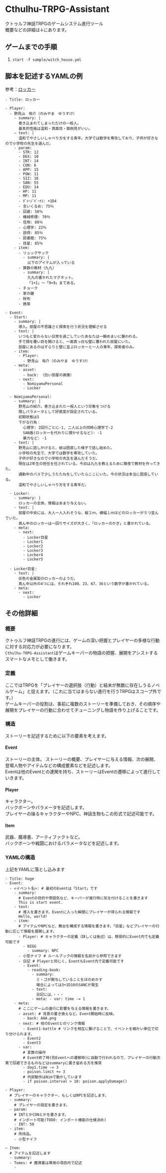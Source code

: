 # Cthulhu-TRPG-Assistant

クトゥルフ神話TRPGのゲームシステム進行ツール  
概要などの詳細は↓にあります。

## ゲームまでの手順
1. `start -f sample/witch_house.yml`

## 脚本を記述するYAMLの例
参考：[ロッカー](https://www.pixiv.net/novel/show.php?id=5774471)
```
- Title: ロッカー

- Player:
  - 野見山　祐介（のみやま　ゆうすけ）
    - summary: |
      巻き込まれてしまっただけの一般人。
      基本的性格は温和・真面目・面倒見がいい。
    ― text: |
      温和でやさしいしゃべり方をする青年。大学では数学を専攻しており、子供が好きなので小学校の先生を選んだ。
    - param:
      - STR: 12
      - DEX: 10
      - INT: 14
      - CON: 6
      - APP: 15
      - POW: 11
      - SIZ: 16
      - SAN: 55
      - EDU: 14
      - HP: 11
      - MP: 11
      - ﾀﾞﾒｰｼﾞﾎﾞｰﾅｽ: +1D4
      - 言いくるめ: 75％
      - 回避: 50％
      - 機械修理: 70％
      - 信用: 88％
      - 心理学: 22％
      - 説得: 85％
      - 図書館: 75％
      - 目星: 85％
    - item:
      - リュックサック
        - summary: |
          以下のアイテムが入っている
      - 算数の教材（九九）
        - summary: |
          九九の書かれたマグネット。
          「1×1」～「9×9」まである。
      - チョーク
      - 家の鍵
      - 財布
      - 携帯

- Event:
  - Start:
    - summary: |
      導入。部屋の不思議さと探索を行う状況を理解させる
    - text: |
      いつもと変わらない日常を過ごしていたあなたは一瞬めまいに襲われる。
      手で顔を覆い目を開けると、一面真っ白な壁に覆われた部屋にいた。
      部屋にあるのはずらりと壁に並ぶロッカーと一人の青年、探索者のみ。
    - item:
      - Player:
        - 野見山　祐介（のみやま　ゆうすけ）
    - meta:
      - asset:
        - back: （白い部屋の画像）
      - next:
        - NomiyamaPersonal
        - Locker

  - NomiyamaPersonal:
    - summary: |
      野見山の紹介。巻き込まれた一般人という印象をつける
      隠しパラメータとして好感度が設定されている。
      初期状態は5
      下がる行為：
        心理学: 2回行ごとに-1, 二人以上の同時心理学で-2
        SAN盾(ロッカーを代わりに覗かせるなど): -1
        暴力など: -1
    - text: |
      野見山に話しかけると、彼は困惑した様子で話し始めた。
      小学校の先生で、大学では数学を専攻していた。
      子供が好きなので小学校の先生を選んだそうだ。
      現在は2年生の担任を任されている。今日は九九を教えるために徹夜で教材を作ってきた。
      通勤中のバスで少しうたたねをしていたらここにいた。今の状況は本当に困惑している。
      温和でやさしいしゃべり方をする青年だ。

  - Locker:
    - summary: |
      ロッカーの全体。情報はあまり与えない。
    - text: |
      部屋の中央には、大人一人入れそうな、縦２ｍ、横幅１ｍほどのロッカーが５つ並んでいた。
      真ん中のロッカーは一回りサイズが大きく、「ロッカーのかぎ」と書かれている。
    - meta:
      - next:
        - Locker目星
        - Locker1
        - Locker2
        - Locker3
        - Locker4
        - Locker5

  - Locker目星:
    - text: |
      灰色の金属製のロッカーのようだ。
      真ん中以外の4つには、それぞれ100、23、67、36という数字が書かれている。
    - meta:
      - next:
        - Locker
```

## その他詳細

### 概要
クトゥルフ神話TRPGの進行には、ゲームの深い把握とプレイヤーの多様な行動に対する対応力が必要になります。  
`Cthulhu-TRPG-Assistant`はゲームキーパーの物語の把握、展開をアシストするスマートなメモとして働きます。

### 定義
ここではTRPGを「プレイヤーの選択肢（行動）と結末が無数に存在しうるノベルゲーム」と捉えます。（これに当てはまらない進行を行うTRPGはスコープ外です。）  
ゲームキーパーの役割は、事前に複数のストーリーを準備しておき、その順序や展開をプレイヤーの行動に合わせてチューニングし物語を作り上げることです。

### 構造
ストーリーを記述するために以下の要素を考えます。

#### Event
ストーリーの主体。
ストーリーの概要、プレイヤーに与える情報、次の展開、登場人物やアイテムなどの構成要素などを記述します。  
Eventは他のEventとの連関を持ち、ストーリーはEventの遷移によって進行していきます。

#### Player
キャラクター。  
バックボーンやパラメータを記述します。  
プレイヤーの操るキャラクターやNPC、神話生物もこの形式で記述可能です。

#### Item
武器、魔導書、アーティファクトなど。  
バックボーンや戦闘におけるパラメータなどを記述します。


### YAMLの構造
上記をYAMLに落とし込みます
```
- Title: hoge
- Event:
  - <イベント名>: # 最初のEventは「Start」です
    - summary:
      # Eventの目的や雰囲気など、キーパーが進行時に気を付けることを書きます
      This is start event.
    - text:
      # 導入を書きます。Eventに入った瞬間にプレイヤーが得られる情報です
      Hello, world!
    - item:
      # アイテムやNPCなど、舞台を構成する情報を書きます。「目星」などプレイヤーの行動に応じて情報を展開します。
      - Player: # キャラクターの定義（詳しくは後述）は、簡易的にEvent内でも定義可能です
        - NIGG
          - summary: NPC
      - 小型ナイフ # ルールブックの情報を名前から参照できます
      - 日記 # Playerと同じく、EventもEvent内で定義可能です
        - Event:
          - reading-book:
            - summary:
              ミ・ゴが関与していることをほのめかす
              場合によっては3+1D10のSANCが発生
            - text:
              日記には、・・・
            - meta: - var: time -= 1
    - meta:
      # ここにゲームの進行に影響を与える情報を書きます。
      - asset: # 背景の書き換えなど。Event開始時に反映。
        - back: AAA.png
      - next: # 他のEventとのリンク情報
        - Event1-battle # リンクを相互に繋げることで、イベントを細かい単位で切り分けられます。
        - Event2
        - Event3
      - var:
        # 変数の操作
        # Event終了時(別Eventへの遷移時)に自動で行われるので、プレイヤーの行動次第で回避できるものなどはsummaryに書き留める方を推奨
        - day1.time -= 3
        - poison.limit += 3
        # 内部動作はNimで動かしています
        - if poison.interval > 10: poison.applyDamage()

- Player:
  # プレイヤーのキャラクター、もしくはNPCを記述します。
  - summary:
    # プレイヤーの設定を書きます。
  - param:
    # INTとかCONとかを書きます。
    # インポート可能(TODO: インポート機能の仕様決め)
    - INT: 50
  - item:
    # 所持品。
    - 小型ナイフ

― Item:
  # アイテムを記述します
  - summary:
  - Tomes: # 魔導書は専用の項目内で記述
    -
```
